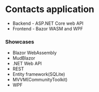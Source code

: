 # Contacts application
* Backend - ASP.NET Core web API
* Frontend - Bazor WASM and WPF

### Showcases
* Blazor WebAssembly
* MudBlazor
* .NET Web API
* REST
* Entity framework(SQLite)
* MVVM(CommunityToolkit)
* WPF
